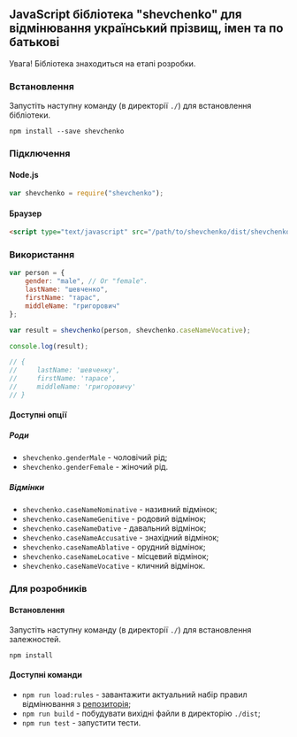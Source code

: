 ## JavaScript бібліотека "shevchenko" для відмінювання український прізвищ, імен та по батькові

Увага! Бібліотека знаходиться на етапі розробки.

### Встановлення

Запустіть наступну команду (в директорії `./`) для встановлення бібліотеки.

```
npm install --save shevchenko
```

### Підключення

#### Node.js

```JavaScript
var shevchenko = require("shevchenko");
```

#### Браузер

```HTML
<script type="text/javascript" src="/path/to/shevchenko/dist/shevchenko.min.js"></script>
```

### Використання

```JavaScript
var person = {
    gender: "male", // Or "female".
    lastName: "шевченко",
    firstName: "тарас",
    middleName: "григорович"
};

var result = shevchenko(person, shevchenko.caseNameVocative);

console.log(result);

// {
//     lastName: 'шевченку',
//     firstName: 'тарасе',
//     middleName: 'григоровичу'
// }
```

#### Доступні опції

##### Роди

- `shevchenko.genderMale` - чоловічий рід;
- `shevchenko.genderFemale` - жіночий рід.

##### Відмінки

- `shevchenko.caseNameNominative` - називний відмінок;
- `shevchenko.caseNameGenitive` - родовий відмінок;
- `shevchenko.caseNameDative` - давальний відмінок;
- `shevchenko.caseNameAccusative` - знахідний відмінок;
- `shevchenko.caseNameAblative` - орудний відмінок;
- `shevchenko.caseNameLocative` - місцевий відмінок;
- `shevchenko.caseNameVocative` - кличний відмінок.

### Для розробників

#### Встановлення

Запустіть наступну команду (в директорії `./`) для встановлення залежностей.

```
npm install
```

#### Доступні команди

- `npm run load:rules` - завантажити актуальний набір правил відмінювання з [репозиторія](https://github.com/tooleks/shevchenko-rules);
- `npm run build` - побудувати вихідні файли в директорію `./dist`;
- `npm run test` - запустити тести.
